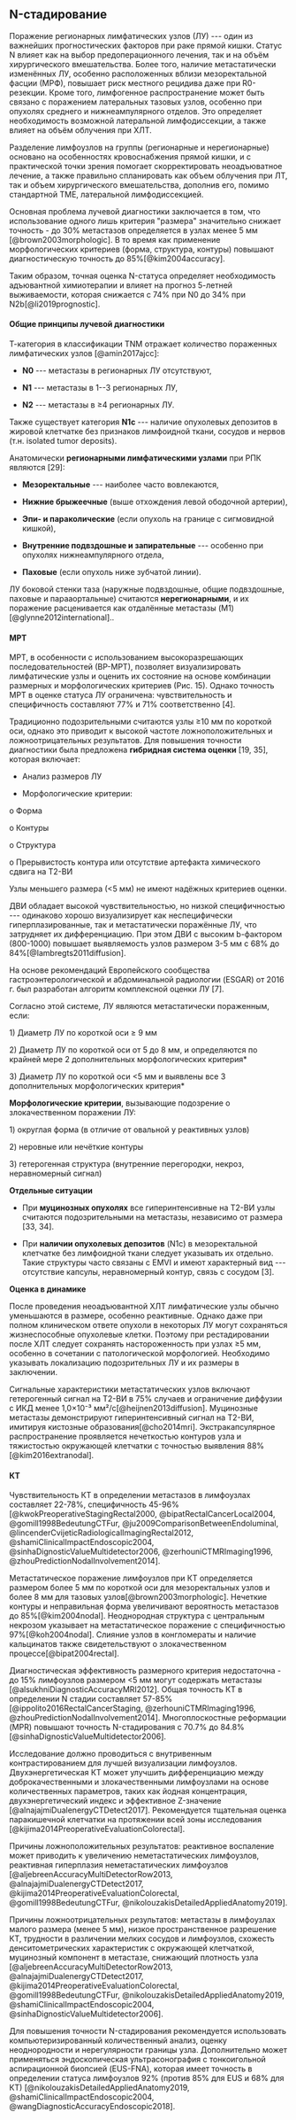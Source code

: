 ## N-стадирование

Поражение регионарных лимфатических узлов (ЛУ) --- один из важнейших прогностических факторов при раке прямой кишки. Статус N влияет как на выбор предоперационного лечения, так и на объём хирургического вмешательства. Более того, наличие метастатически изменённых ЛУ, особенно расположенных вблизи мезоректальной фасции (МРФ), повышает риск местного рецидива даже при R0-резекции. Кроме того, лимфогенное распространение может быть связано с поражением латеральных тазовых узлов, особенно при опухолях среднего и нижнеампулярного отделов. Это определяет необходимость возможной латеральной лимфодиссекции, а также влияет на объём облучения при ХЛТ.

Разделение лимфоузлов на группы (регионарные и нерегионарные) основано
на особенностях кровоснабжения прямой кишки, и с практической точки
зрения помогает скорректировать неоадъюватное лечение, а также правильно
спланировать как объем облучения при ЛТ, так и объем хирургического
вмешательства, дополнив его, помимо стандартной ТМЕ, латеральной
лимфодиссекцией.

Основная проблема лучевой диагностики заключается в том, что
использование одного лишь критерия "размера" значительно снижает
точность - до 30% метастазов определяется в узлах менее 5 мм
\[@brown2003morphologic\]. В то время как применение морфологических
критериев (форма, структура, контуры) повышают диагностическую точность
до 85%\[@kim2004accuracy\].

Таким образом, точная оценка N-статуса определяет необходимость
адъювантной химиотерапии и влияет на прогноз 5-летней выживаемости,
которая снижается с 74% при N0 до 34% при N2b\[@li2019prognostic\].

#### Общие принципы лучевой диагностики

Т-категория в классификации TNM отражает количество пораженных
лимфатических узлов \[@amin2017ajcc\]:

-   **N0** --- метастазы в регионарных ЛУ отсутствуют,

-   **N1** --- метастазы в 1--3 регионарных ЛУ,

-   **N2** --- метастазы в ≥4 регионарных ЛУ.

Также существует категория **N1c** --- наличие опухолевых депозитов в
жировой клетчатке без признаков лимфоидной ткани, сосудов и нервов (т.н.
isolated tumor deposits).

Анатомически **регионарными лимфатическими узлами** при РПК являются
\[29\]:

-   **Мезоректальные** --- наиболее часто вовлекаются,

-   **Нижние брыжеечные** (выше отхождения левой ободочной артерии),

-   **Эпи- и параколические** (если опухоль на границе с сигмовидной
    кишкой),

-   **Внутренние подвздошные и запирательные** --- особенно при опухолях
    нижнеампулярного отдела,

-   **Паховые** (если опухоль ниже зубчатой линии).

ЛУ боковой стенки таза (наружные подвздошные, общие подвздошные, паховые
и парааортальные) считаются **нерегионарными**, и их поражение
расценивается как отдалённые метастазы (M1)
\[@glynne2012international\]..

#### МРТ

МРТ, в особенности с использованием высокоразрешающих
последовательностей (ВР-МРТ), позволяет визуализировать лимфатические
узлы и оценить их состояние на основе комбинации размерных и
морфологических критериев (Рис. 15). Однако точность МРТ в оценке
статуса ЛУ ограничена: чувствительность и специфичность составляют 77% и
71% соответственно \[4\].

Традиционно подозрительными считаются узлы ≥10 мм по короткой оси,
однако это приводит к высокой частоте ложноположительных и
ложноотрицательных результатов. Для повышения точности диагностики была
предложена **гибридная система оценки** \[19, 35\], которая включает:

-   Анализ размеров ЛУ

-   Морфологические критерии:

o Форма

o Контуры

o Структура

o Прерывистость контура или отсутствие артефакта химического сдвига на
Т2-ВИ

Узлы меньшего размера (\<5 мм) не имеют надёжных критериев оценки.

ДВИ обладает высокой чувствительностью, но низкой специфичностью ---
одинаково хорошо визуализирует как неспецифически гиперплазированные,
так и метастатически поражённые ЛУ, что затрудняет их дифференциацию.
При этом ДВИ с высоким b-фактором (800-1000) повышает выявляемость узлов
размером 3-5 мм с 68% до 84%\[@lambregts2011diffusion\].

На основе рекомендаций Европейского сообщества гастроэнтерологической и
абдоминальной радиологии (ESGAR) от 2016 г. был разработан алгоритм
комплексной оценки ЛУ \[7\].

Согласно этой системе, ЛУ являются метастатически пораженным, если:

1\) Диаметр ЛУ по короткой оси ≥ 9 мм

2\) Диаметр ЛУ по короткой оси от 5 до 8 мм, и определяются по крайней
мере 2 дополнительных морфологических критерия\*

3\) Диаметр ЛУ по короткой оси \<5 мм и выявлены все 3 дополнительных
морфологических критерия\*

**Морфологические критерии**, вызывающие подозрение о злокачественном
поражении ЛУ:

1\) округлая форма (в отличие от овальной у реактивных узлов)

2\) неровные или нечёткие контуры

3\) гетерогенная структура (внутренние перегородки, некроз,
неравномерный сигнал)

**Отдельные ситуации**

-   При **муцинозных опухолях** все гиперинтенсивные на Т2-ВИ узлы
    считаются подозрительными на метастазы, независимо от размера \[33,
    34\].

-   При **наличии опухолевых депозитов** (N1c) в мезоректальной
    клетчатке без лимфоидной ткани следует указывать их отдельно. Такие
    структуры часто связаны с EMVI и имеют характерный вид ---
    отсутствие капсулы, неравномерный контур, связь с сосудом \[3\].

**Оценка в динамике**

После проведения неоадъювантной ХЛТ лимфатические узлы обычно
уменьшаются в размере, особенно реактивные. Однако даже при полном
клиническом ответе опухоли в некоторых ЛУ могут сохраняться
жизнеспособные опухолевые клетки. Поэтому при рестадировании после ХЛТ
следует сохранять настороженность при узлах ≥5 мм, особенно в сочетании
с патологической морфологией. Необходимо указывать локализацию
подозрительных ЛУ и их размеры в заключении.

Сигнальные характеристики метастатических узлов включают гетерогенный
сигнал на Т2-ВИ в 75% случаев и ограничение диффузии с ИКД менее
1,0×10⁻³ мм²/с\[@heijnen2013diffusion\]. Муцинозные метастазы
демонстрируют гиперинтенсивный сигнал на Т2-ВИ, имитируя кистозные
образования\[@cho2014mri\]. Экстракапсулярное распространение
проявляется нечеткостью контуров узла и тяжистостью окружающей клетчатки
с точностью выявления 88%\[@kim2016extranodal\].

#### 

#### КТ

Чувствительность КТ в определении метастазов в лимфоузлах составляет
22-78%, специфичность 45-96% \[@kwokPreoperativeStagingRectal2000,
\@bipatRectalCancerLocal2004, \@gomill1998BedeutungCTFur,
\@ju2009ComparisonBetweenEndoluminal,
\@lincenderCvijeticRadiologicalImagingRectal2012,
\@shamiClinicalImpactEndoscopic2004,
\@sinhaDignosticValueMultidetector2006, \@zerhouniCTMRImaging1996,
\@zhouPredictionNodalInvolvement2014\].

Метастатическое поражение лимфоузлов при КТ определяется размером более
5 мм по короткой оси для мезоректальных узлов и более 8 мм для тазовых
узлов\[@brown2003morphologic\]. Нечеткие контуры и неправильная форма
увеличивают вероятность метастазов до 85%\[@kim2004nodal\]. Неоднородная
структура с центральным некрозом указывает на метастатическое поражение
с специфичностью 97%\[@koh2004nodal\]. Слияние узлов в конгломераты и
наличие кальцинатов также свидетельствуют о злокачественном
процессе\[@bipat2004rectal\].

Диагностическая эффективность размерного критерия недостаточна - до 15%
лимфоузлов размером \<5 мм могут содержать метастазы
\[@alsukhniDiagnosticAccuracyMRI2012\]. Общая точность КТ в определении
N стадии составляет 57-85% \[@ippolito2016RectalCancerStaging,
\@zerhouniCTMRImaging1996, \@zhouPredictionNodalInvolvement2014\].
Многоплоскостные реформации (MPR) повышают точность N-стадирования с
70.7% до 84.8% \[@sinhaDignosticValueMultidetector2006\].

Исследование должно проводиться с внутривенным контрастированием для
лучшей визуализации лимфоузлов. Двухэнергетическая КТ может улучшить
дифференциацию между доброкачественными и злокачественными лимфоузлами
на основе количественных параметров, таких как йодная концентрация,
двухэнергетический индекс и эффективное Z-значение
\[@alnajajmiDualenergyCTDetect2017\]. Рекомендуется тщательная оценка
паракишечной клетчатки на протяжении всей зоны исследования
\[@kijima2014PreoperativeEvaluationColorectal\].

Причины ложноположительных результатов: реактивное воспаление может
приводить к увеличению неметастатических лимфоузлов, реактивная
гиперплазия неметастатических лимфоузлов
\[@aljebreenAccuracyMultiDetectorRow2013,
\@alnajajmiDualenergyCTDetect2017,
\@kijima2014PreoperativeEvaluationColorectal,
\@gomill1998BedeutungCTFur, \@nikolouzakisDetailedAppliedAnatomy2019\].

Причины ложноотрицательных результатов: метастазы в лимфоузлах малого
размера (менее 5 мм), низкое пространственное разрешение КТ, трудности в
различении мелких сосудов и лимфоузлов, схожесть денситометрических
характеристик с окружающей клетчаткой, муцинозный компонент в метастазе,
снижающий плотность узла \[@aljebreenAccuracyMultiDetectorRow2013,
\@alnajajmiDualenergyCTDetect2017,
\@kijima2014PreoperativeEvaluationColorectal,
\@gomill1998BedeutungCTFur, \@nikolouzakisDetailedAppliedAnatomy2019,
\@shamiClinicalImpactEndoscopic2004,
\@sinhaDignosticValueMultidetector2006\].

Для повышения точности N-стадирования рекомендуется использовать
компьютеризированный количественный анализ, оценку неоднородности и
нерегулярности границы узла. Дополнительно может применяться
эндоскопическая ультрасонография с тонкоигольной аспирационной биопсией
(EUS-FNA), которая имеет точность в определении статуса лимфоузлов 92%
(против 85% для EUS и 68% для КТ)
\[@nikolouzakisDetailedAppliedAnatomy2019,
\@shamiClinicalImpactEndoscopic2004,
\@wangDiagnosticAccuracyEndoscopic2018\].

